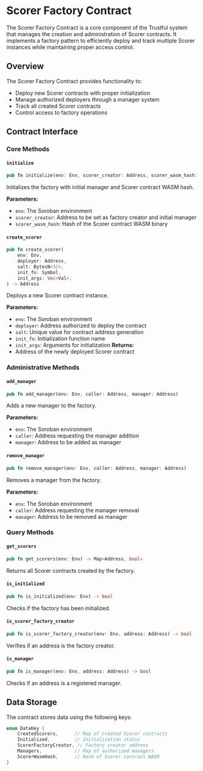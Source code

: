 # Scorer Factory Contract

The Scorer Factory Contract is a core component of the Trustful system that manages the creation and administration of Scorer contracts. It implements a factory pattern to efficiently deploy and track multiple Scorer instances while maintaining proper access control.

## Overview

The Scorer Factory Contract provides functionality to:
- Deploy new Scorer contracts with proper initialization
- Manage authorized deployers through a manager system
- Track all created Scorer contracts
- Control access to factory operations

## Contract Interface

### Core Methods

#### `initialize`
```rust
pub fn initialize(env: Env, scorer_creator: Address, scorer_wasm_hash: BytesN<32>)
```
Initializes the factory with initial manager and Scorer contract WASM hash.

**Parameters:**
- `env`: The Soroban environment
- `scorer_creator`: Address to be set as factory creator and initial manager
- `scorer_wasm_hash`: Hash of the Scorer contract WASM binary

#### `create_scorer`
```rust
pub fn create_scorer(
    env: Env,
    deployer: Address,
    salt: BytesN<32>,
    init_fn: Symbol,
    init_args: Vec<Val>,
) -> Address
```
Deploys a new Scorer contract instance.

**Parameters:**
- `env`: The Soroban environment
- `deployer`: Address authorized to deploy the contract
- `salt`: Unique value for contract address generation
- `init_fn`: Initialization function name
- `init_args`: Arguments for initialization
**Returns:**
- Address of the newly deployed Scorer contract

### Administrative Methods

#### `add_manager`
```rust
pub fn add_manager(env: Env, caller: Address, manager: Address)
```
Adds a new manager to the factory.

**Parameters:**
- `env`: The Soroban environment
- `caller`: Address requesting the manager addition
- `manager`: Address to be added as manager

#### `remove_manager`
```rust
pub fn remove_manager(env: Env, caller: Address, manager: Address)
```
Removes a manager from the factory.

**Parameters:**
- `env`: The Soroban environment
- `caller`: Address requesting the manager removal
- `manager`: Address to be removed as manager

### Query Methods

#### `get_scorers`
```rust
pub fn get_scorers(env: Env) -> Map<Address, bool>
```
Returns all Scorer contracts created by the factory.

#### `is_initialized`
```rust
pub fn is_initialized(env: Env) -> bool
```
Checks if the factory has been initialized.

#### `is_scorer_factory_creator`
```rust
pub fn is_scorer_factory_creator(env: Env, address: Address) -> bool
```
Verifies if an address is the factory creator.

#### `is_manager`
```rust
pub fn is_manager(env: Env, address: Address) -> bool
```
Checks if an address is a registered manager.

## Data Storage

The contract stores data using the following keys:

```rust
enum DataKey {
    CreatedScorers,      // Map of created Scorer contracts
    Initialized,         // Initialization status
    ScorerFactoryCreator, // Factory creator address
    Managers,            // Map of authorized managers
    ScorerWasmHash,      // Hash of Scorer contract WASM
}
```

